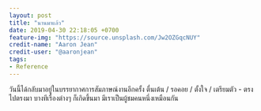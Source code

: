 ```yaml
---
layout: post
title: "นานมาแล้ว"
date: 2019-04-30 22:18:05 +0700
feature-img: "https://source.unsplash.com/Jw2OZGqcNUY"
credit-name: "Aaron Jean"
credit-user: "@aaronjean"
tags:
- Reference
---
```

วันนี้ได้กลับมาอยู่ในบรรยากาศการสัมภาษณ์งานอีกครั้ง ตื่นเต้น / รอคอย / ตั้งใจ / เตรียมตัว - ตรงไปตรงมา บางทีเรื่องต่างๆ ก็เกิดขึ้นมา มีเราเป็นผู้ชมคนหนึ่งเหมือนกัน
